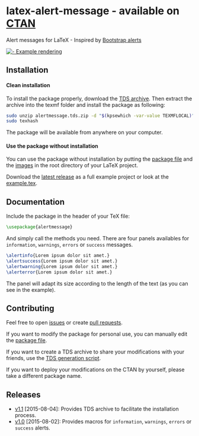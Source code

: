 # latex-alert-message - available on [CTAN](http://www.ctan.org/pkg/alertmessage)
Alert messages for LaTeX - Inspired by [Bootstrap alerts](http://www.w3schools.com/bootstrap/bootstrap_alerts.asp)


[![ - Example rendering](https://raw.githubusercontent.com/pidupuis/latex-alert-message/master/panels.png)](https://raw.githubusercontent.com/pidupuis/latex-alert-message/master/panels.png)

## Installation

#### Clean installation

To install the package properly, download the [TDS archive](https://github.com/pidupuis/latex-alert-message/blob/master/alertmessage.tds.zip?raw=true). Then extract the archive into the texmf folder and install the package as following:

```bash
sudo unzip alertmessage.tds.zip -d "$(kpsewhich -var-value TEXMFLOCAL)"
sudo texhash
```

The package will be available from anywhere on your computer.

#### Use the package without installation

You can use the package without installation by putting the [package file](https://raw.githubusercontent.com/pidupuis/latex-alert-message/master/alertmessage.sty) and the [images](https://github.com/pidupuis/latex-alert-message/tree/master/img) in the root directory of your LaTeX project.

Download the [latest release](https://github.com/pidupuis/latex-alert-message/releases/latest) as a full example project or look at the [example.tex](https://github.com/pidupuis/latex-alert-message/blob/master/example.tex).

## Documentation

Include the package in the header of your TeX file:
```tex
\usepackage{alertmessage}
```

And simply call the methods you need. There are four panels availables for `information`, `warnings`, `errors` or `success` messages. 

```tex
\alertinfo{Lorem ipsum dolor sit amet.}
\alertsuccess{Lorem ipsum dolor sit amet.}
\alertwarning{Lorem ipsum dolor sit amet.}
\alerterror{Lorem ipsum dolor sit amet.}
```

The panel will adapt its size according to the length of the text (as you can see in the example).

## Contributing

Feel free to open [issues](https://github.com/pidupuis/latex-alert-message/issues) or create [pull requests](https://github.com/pidupuis/latex-alert-message/pulls).

If you want to modify the package for personal use, you can manually edit the [package file](https://github.com/pidupuis/latex-alert-message/blob/master/alertmessage.sty).

If you want to create a TDS archive to share your modifications with your friends, use the [TDS generation script](https://github.com/pidupuis/latex-alert-message/blob/master/generate_tds.sh).

If you want to deploy your modifications on the CTAN by yourself, please take a different package name.

## Releases

* [v1.1](https://github.com/pidupuis/latex-alert-message/releases/tag/v1.1) [2015-08-04]: Provides TDS archive to facilitate the installation process.
* [v1.0](https://github.com/pidupuis/latex-alert-message/releases/tag/v1.0) [2015-08-02]: Provides macros for `information`, `warnings`, `errors` or `success` alerts.


